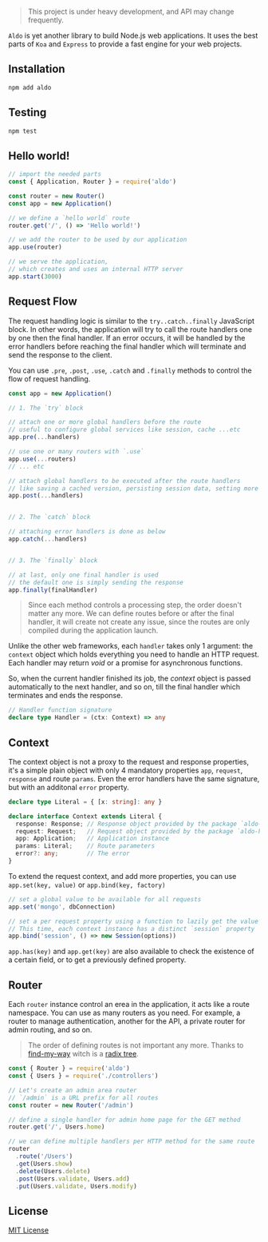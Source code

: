 
> This project is under heavy development, and API may change frequently.

`Aldo` is yet another library to build Node.js web applications.
It uses the best parts of `Koa` and `Express` to provide a fast engine for your web projects.

## Installation
```bash
npm add aldo
```

## Testing
```bash
npm test
```

## Hello world!
```js
// import the needed parts
const { Application, Router } = require('aldo')

const router = new Router()
const app = new Application()

// we define a `hello world` route
router.get('/', () => 'Hello world!')

// we add the router to be used by our application
app.use(router)

// we serve the application,
// which creates and uses an internal HTTP server
app.start(3000)
```

## Request Flow
The request handling logic is similar to the `try..catch..finally` JavaScript block.
In other words, the application will try to call the route handlers one by one then the final handler.
If an error occurs, it will be handled by the error handlers before reaching the final handler which will terminate and send the response to the client.

You can use `.pre`, `.post`, `.use`, `.catch` and `.finally` methods to control the flow of request handling.

```js
const app = new Application()

// 1. The `try` block

// attach one or more global handlers before the route
// useful to configure global services like session, cache ...etc
app.pre(...handlers)

// use one or many routers with `.use`
app.use(...routers)
// ... etc

// attach global handlers to be executed after the route handlers
// like saving a cached version, persisting session data, setting more headers ...etc
app.post(...handlers)


// 2. The `catch` block

// attaching error handlers is done as below
app.catch(...handlers)


// 3. The `finally` block

// at last, only one final handler is used
// the default one is simply sending the response
app.finally(finalHandler)
```

> Since each method controls a processing step, the order doesn't matter any more.
> We can define routes before or after the final handler, it will create not create any issue, since the routes are only compiled during the application launch.

Unlike the other web frameworks, each `handler` takes only 1 argument: the `context` object which  holds everything you need to handle an HTTP request.
Each handler may return *void* or a promise for asynchronous functions.

So, when the current handler finished its job, the *context* object is passed automatically to the next handler, and so on, till the final handler which terminates and ends the response.

```ts
// Handler function signature
declare type Handler = (ctx: Context) => any
```

## Context
The context object is not a proxy to the request and response properties, it's a simple plain object with only 4 mandatory properties `app`, `request`, `response` and route `params`.
Even the error handlers have the same signature, but with an additonal `error` property.

```ts
declare type Literal = { [x: string]: any }

declare interface Context extends Literal {
  response: Response; // Response object provided by the package `aldo-http`
  request: Request;   // Request object provided by the package `aldo-http`
  app: Application;   // Application instance
  params: Literal;    // Route parameters
  error?: any;        // The error
}
```
To extend the request context, and add more properties, you can use `app.set(key, value)` or `app.bind(key, factory)`
```js
// set a global value to be available for all requests
app.set('mongo', dbConnection)

// set a per request property using a function to lazily get the value
// This time, each context instance has a distinct `session` property
app.bind('session', () => new Session(options))
```

`app.has(key)` and `app.get(key)` are also available to check the existence of a certain field, or to get a previously defined property.

## Router
Each `router` instance control an erea in the application, it acts like a route namespace.
You can use as many routers as you need. For example, a router to manage authentication, another for the API, a private router for admin routing, and so on.

> The order of defining routes is not important any more. Thanks to [find-my-way](https://npmjs.com/find-my-way) witch is a [radix tree](https://en.wikipedia.org/wiki/Radix_tree).

```js
const { Router } = require('aldo')
const { Users } = require('./controllers')

// Let's create an admin area router
// `/admin` is a URL prefix for all routes
const router = new Router('/admin')

// define a single handler for admin home page for the GET method
router.get('/', Users.home)

// we can define multiple handlers per HTTP method for the same route
router
  .route('/Users')
  .get(Users.show)
  .delete(Users.delete)
  .post(Users.validate, Users.add)
  .put(Users.validate, Users.modify)
```

## License
[MIT License](https://opensource.org/licenses/MIT)

